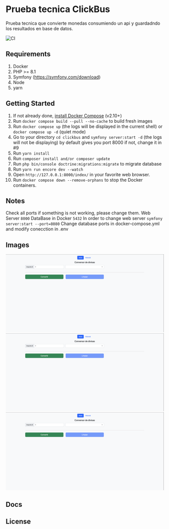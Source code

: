 # Prueba tecnica ClickBus

Prueba tecnica que convierte monedas consumiendo un api y guardadndo los resultados en base de datos.

![CI](https://github.com/dunglas/symfony-docker/workflows/CI/badge.svg)

## Requirements
1. Docker
2. PHP >= 8.1
2. Symfony (https://symfony.com/download)
3. Node
4. yarn

## Getting Started

1. If not already done, [install Docker Compose](https://docs.docker.com/compose/install/) (v2.10+)
2. Run `docker compose build --pull --no-cache` to build fresh images
3. Run `docker compose up` (the logs will be displayed in the current shell) or `docker compose up -d` (quiet mode)
4. Go to your directory `cd clickbus` and `symfony server:start -d` (the logs will not be displaying) by default gives you port 8000 if not, change it in #9
5. Run `yarn install`
6. Run `composer install and/or composer update`
7. Run `php bin/console doctrine:migrations:migrate` to migrate database
8. Run `yarn run encore dev --watch `
9. Open `http://127.0.0.1:8000/index/` in your favorite web browser.
10. Run `docker compose down --remove-orphans` to stop the Docker containers.

## Notes

Check all ports if something is not working, please change them.
Web Server `8000`
DataBase in Docker `5432`
In order to change web server `symfony server:start --port=8080`
Change database ports in docker-compose.yml and modify conecction in .env


## Images
![Pantalla de inicio](https://raw.githubusercontent.com/goeknax/clickbus/master/assets/img/index.png)
![Consulta de conversion ](https://raw.githubusercontent.com/goeknax/clickbus/master/assets/img/index.png)
![Historial de conversion](https://raw.githubusercontent.com/goeknax/clickbus/master/assets/img/index.png)

## Docs

## License